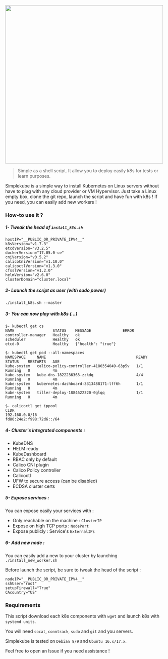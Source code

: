 <img src="https://i.imgur.com/gMGVimd.png" width="500">

> Simple as a shell script. It allow you to deploy easily k8s for tests or learn purposes.

Simplekube is a simple way to install Kubernetes on Linux servers without have to plug with any cloud provider or VM Hypervisor. Just take a Linux empty box, clone the git repo, launch the script and have fun with k8s ! If you need, you can easily add new workers !

### How-to use it ?

##### 1- Tweak the head of `install_k8s.sh`
 
```
hostIP="__PUBLIC_OR_PRIVATE_IPV4__"
k8sVersion="v1.7.3"
etcdVersion="v3.2.5"
dockerVersion="17.05.0-ce"
cniVersion="v0.5.2"
calicoCniVersion="v1.10.0"
calicoctlVersion="v1.3.0"
cfsslVersion="v1.2.0"
helmVersion="v2.6.0"
clusterDomain="cluster.local"
```
##### 2- Launch the script as user (with sudo power)

`./install_k8s.sh --master`

##### 3- You can now play with k8s (...)
```
$- kubectl get cs 
NAME                 STATUS    MESSAGE              ERROR
controller-manager   Healthy   ok
scheduler            Healthy   ok
etcd-0               Healthy   {"health": "true"}

$- kubectl get pod --all-namespaces
NAMESPACE     NAME                                        READY     STATUS    RESTARTS   AGE
kube-system   calico-policy-controller-4180354049-63p5v   1/1       Running   0          4m
kube-system   kube-dns-1822236363-zzkdq                   4/4       Running   0          4m
kube-system   kubernetes-dashboard-3313488171-lff6h       1/1       Running   0          4m
kube-system   tiller-deploy-1884622320-0glqq              1/1       Running   0          4m

$- calicoctl get ippool
CIDR
192.168.0.0/16
fd80:24e2:f998:72d6::/64
```
##### 4- Cluster's integrated components :

  - KubeDNS
  - HELM ready
  - KubeDashboard
  - RBAC only by default
  - Calico CNI plugin
  - Calico Policy controller 
  - Calicoctl
  - UFW to secure access (can be disabled)
  - ECDSA cluster certs

##### 5- Expose services :

You can expose easily your services with :

  - Only reachable on the machine : `ClusterIP`
  - Expose on high TCP ports : `NodePort`
  - Expose publicly : Service's `ExternalIPs`

##### 6- Add new node :

You can easily add a new to your cluster by launching `./install_new_worker.sh`

Before launch the script, be sure to tweak the head of the script :
```
nodeIP="__PUBLIC_OR_PRIVATE_IPV4__"
sshUser="root"
setupFirewall="True"
CAcountry="US"
```

### Requirements

This script download each k8s components with `wget` and launch k8s with `systemd units`. 

You will need `socat`, `conntrack`, `sudo` and `git` and you servers. 

Simplekube is tested on `Debian 8/9` and `Ubuntu 16.x/17.x`.

Feel free to open an Issue if you need assistance !

